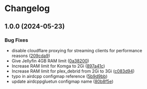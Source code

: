 # Changelog

## 1.0.0 (2024-05-23)


### Bug Fixes

* disable cloudflare proxying for streaming clients for performance reasons ([209cda9](https://github.com/geek-cookbook/elf-charts/commit/209cda9c3bb56dfef1b14e756c24f367dd0a9fc9))
* Give Jellyfin 4GB RAM limit ([0a38200](https://github.com/geek-cookbook/elf-charts/commit/0a38200dc7367b418ec4db1b4cc34cdea8c0a89f))
* Increase RAM limit for Komga to 2Gi ([897a41c](https://github.com/geek-cookbook/elf-charts/commit/897a41c1dcf7caa554b8635aadd57b9246adfb41))
* Increase RAM limit for plex_debrid from 2Gi to 3Gi ([c083d94](https://github.com/geek-cookbook/elf-charts/commit/c083d944779e71a924ee1849c57d481ed165f960))
* typo in airdcpp configmap reference ([5b9d9bb](https://github.com/geek-cookbook/elf-charts/commit/5b9d9bb016c174940b64cc7d2c02905040ec9456))
* update airdcppgluetun configmap name ([80b8f5e](https://github.com/geek-cookbook/elf-charts/commit/80b8f5e2d25ba97610e2a4ec47b7b283b67d90c8))

